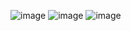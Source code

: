![image](https://github.com/Aseempaul007/Weather-Application/assets/60665514/12caa51e-490e-487f-aa39-04afb72afe86)
![image](https://github.com/Aseempaul007/Weather-Application/assets/60665514/2e9a9039-7807-4838-ba8e-834862e5da29)
![image](https://github.com/Aseempaul007/Weather-Application/assets/60665514/131743e7-7be1-41fd-8cac-864cd0370838)


